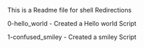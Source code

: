 This is a Readme file for shell Redirections

0-hello_world - Created a Hello world Script

1-confused_smiley - Created a smiley Script

